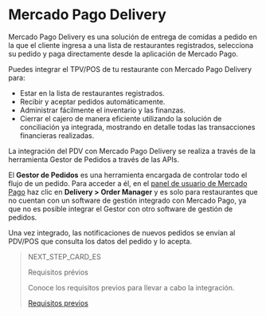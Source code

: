 # Mercado Pago Delivery

Mercado Pago Delivery es una solución de entrega de comidas a pedido en la que el cliente ingresa a una lista de restaurantes registrados, selecciona su pedido y paga directamente desde la aplicación de Mercado Pago.

Puedes integrar el TPV/POS de tu restaurante con Mercado Pago Delivery para:

* Estar en la lista de restaurantes registrados.
* Recibir y aceptar pedidos automáticamente.
* Administrar fácilmente el inventario y las finanzas.
* Cierrar el cajero de manera eficiente utilizando la solución de conciliación ya integrada, mostrando en detalle todas las transacciones financieras realizadas.

La integración del PDV con Mercado Pago Delivery se realiza a través de la herramienta Gestor de Pedidos a través de las APIs. 

El **Gestor de Pedidos** es una herramienta encargada de controlar todo el flujo de un pedido. Para acceder a él, en el [panel de usuario de Mercado Pago](https://www.mercadopago[FAKER][URL][DOMAIN]/home) haz clic en **Delivery > Order Manager** y es solo para restaurantes que no cuentan con un software de gestión integrado con Mercado Pago, ya que no es posible integrar el Gestor con otro software de gestión de pedidos.

Una vez integrado, las notificaciones de nuevos pedidos se envían al PDV/POS que consulta los datos del pedido y lo acepta.

> NEXT_STEP_CARD_ES
>
> Requisitos prévios
>
> Conoce los requisitos previos para llevar a cabo la integración.
>
> [Requisitos previos](https://www.mercadopago[FAKER][URL][DOMAIN]/developers/es/guides/online-payments/mp-delivery/previous-requirements)
